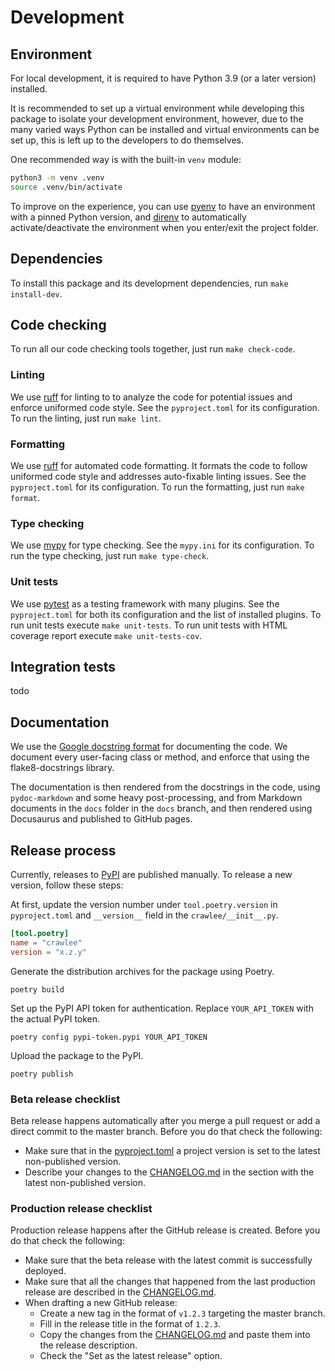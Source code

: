 # Development

## Environment

For local development, it is required to have Python 3.9 (or a later version) installed.

It is recommended to set up a virtual environment while developing this package to isolate your development environment,
however, due to the many varied ways Python can be installed and virtual environments can be set up, this is left up to
the developers to do themselves.

One recommended way is with the built-in `venv` module:

```bash
python3 -m venv .venv
source .venv/bin/activate
```

To improve on the experience, you can use [pyenv](https://github.com/pyenv/pyenv) to have an environment with a pinned
Python version, and [direnv](https://github.com/direnv/direnv) to automatically activate/deactivate the environment
when you enter/exit the project folder.

## Dependencies

To install this package and its development dependencies, run `make install-dev`.

## Code checking

To run all our code checking tools together, just run `make check-code`.

### Linting

We use [ruff](https://docs.astral.sh/ruff/) for linting to to analyze the code for potential issues and enforce
uniformed code style. See the `pyproject.toml` for its configuration. To run the linting, just run `make lint`.

### Formatting

We use [ruff](https://docs.astral.sh/ruff/) for automated code formatting. It formats the code to follow uniformed
code style and addresses auto-fixable linting issues. See the `pyproject.toml` for its configuration. To run
the formatting, just run `make format`.

### Type checking

We use [mypy](https://mypy.readthedocs.io/en/stable/) for type checking. See the `mypy.ini` for its configuration.
To run the type checking, just run `make type-check`.

### Unit tests

We use [pytest](https://docs.pytest.org/) as a testing framework with many plugins. See the `pyproject.toml` for
both its configuration and the list of installed plugins. To run unit tests execute `make unit-tests`. To run unit
tests with HTML coverage report execute `make unit-tests-cov`.

## Integration tests

todo

## Documentation

We use the [Google docstring format](https://sphinxcontrib-napoleon.readthedocs.io/en/latest/example_google.html)
for documenting the code. We document every user-facing class or method, and enforce that using the flake8-docstrings
library.

The documentation is then rendered from the docstrings in the code, using `pydoc-markdown` and some heavy
post-processing, and from Markdown documents in the `docs` folder in the `docs` branch, and then rendered using
Docusaurus and published to GitHub pages.

## Release process

Currently, releases to [PyPI](https://pypi.org/project/crawlee) are published manually.
To release a new version, follow these steps:

At first, update the version number under `tool.poetry.version` in `pyproject.toml` and
`__version__` field in the `crawlee/__init__.py`.

```toml
[tool.poetry]
name = "crawlee"
version = "x.z.y"
```

Generate the distribution archives for the package using Poetry.

```shell
poetry build
```

Set up the PyPI API token for authentication. Replace `YOUR_API_TOKEN` with the actual PyPI token.

```shell
poetry config pypi-token.pypi YOUR_API_TOKEN
```

Upload the package to the PyPI.

```shell
poetry publish
```

<!--
TODO: update this section once publishing via CI is supported

Original text:

Publishing new versions to [PyPI](https://pypi.org/project/crawlee) happens automatically through GitHub Actions.

On each commit to the `master` branch, a new beta release is published, taking the version number from `pyproject.toml`
and automatically incrementing the beta version suffix by 1 from the last beta release published to PyPI.

A stable version is published when a new release is created using GitHub Releases, again taking the version number
from `pyproject.toml`. The built package assets are automatically uploaded to the GitHub release.

If there is already a stable version with the same version number as in `pyproject.toml` published to PyPI, the publish
process fails, so don't forget to update the version number before releasing a new version. The release process also
fails when the released version is not described in `CHANGELOG.md`, so don't forget to describe the changes in
the new version there.
-->

### Beta release checklist

Beta release happens automatically after you merge a pull request or add a direct commit to the master branch. Before
you do that check the following:

- Make sure that in the [pyproject.toml](https://github.com/apify/crawlee-py/blob/master/pyproject.toml)
a project version is set to the latest non-published version.
- Describe your changes to the [CHANGELOG.md](https://github.com/apify/crawlee-py/blob/master/CHANGELOG.md)
in the section with the latest non-published version.

### Production release checklist

Production release happens after the GitHub release is created. Before you do that check the following:

- Make sure that the beta release with the latest commit is successfully deployed.
- Make sure that all the changes that happened from the last production release are described in the
[CHANGELOG.md](https://github.com/apify/crawlee-py/blob/master/CHANGELOG.md).
- When drafting a new GitHub release:
    - Create a new tag in the format of `v1.2.3` targeting the master branch.
    - Fill in the release title in the format of `1.2.3`.
    - Copy the changes from the [CHANGELOG.md](https://github.com/apify/crawlee-py/blob/master/CHANGELOG.md)
    and paste them into the release description.
    - Check the "Set as the latest release" option.
